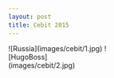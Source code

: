 ```yaml
---
layout: post
title: Cebit 2015
---
```

<div style="width: 200px;">
![Russia](images/cebit/1.jpg)
![HugoBoss](images/cebit/2.jpg)
</div>
